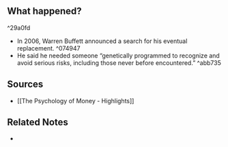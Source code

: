 ## What happened?

^29a0fd

- In 2006, Warren Buffett announced a search for his eventual replacement. ^074947
-  He said he needed someone “genetically programmed to recognize and avoid serious risks, including those never before encountered.” ^abb735

## Sources
- [[The Psychology of Money - Highlights]]

## Related Notes
- 